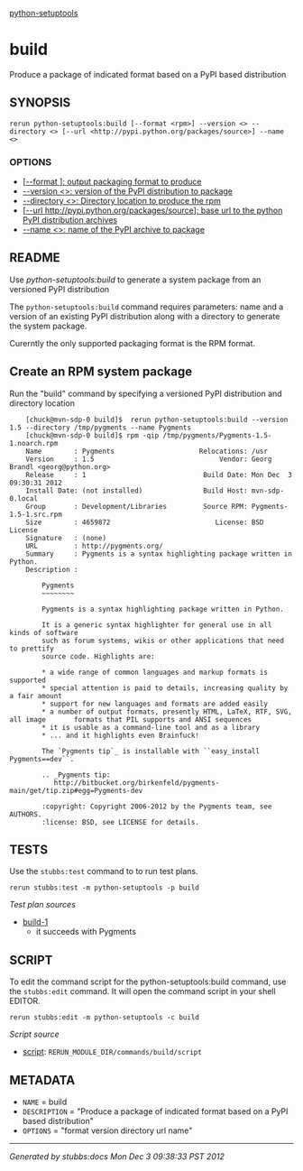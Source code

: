 [python-setuptools](../../index.html)
# build 

Produce a package of indicated format based on a PyPI based distribution

## SYNOPSIS

    rerun python-setuptools:build [--format <rpm>] --version <> --directory <> [--url <http://pypi.python.org/packages/source>] --name <>

### OPTIONS

* [   [--format <rpm>]: output packaging format to produce](../../options/format/index.html)
* [    --version <>: version of the PyPI distribution to package](../../options/version/index.html)
* [    --directory <>: Directory location to produce the rpm](../../options/directory/index.html)
* [   [--url <http://pypi.python.org/packages/source>]: base url to the python PyPI distribution archives](../../options/url/index.html)
* [    --name <>: name of the PyPI archive to package](../../options/name/index.html)

## README

Use *python-setuptools:build* to generate a system package from an versioned PyPI distribution

The `python-setuptools:build` command requires parameters: name and a version of an existing PyPI distribution along with a directory to generate the system package.  

Curerntly the only supported packaging format is the RPM format.

Create an RPM system package 
-----------

Run the "build" command by specifying a versioned PyPI distribution and directory location

        [chuck@mvn-sdp-0 build]$  rerun python-setuptools:build --version 1.5 --directory /tmp/pygments --name Pygments
        [chuck@mvn-sdp-0 build]$ rpm -qip /tmp/pygments/Pygments-1.5-1.noarch.rpm 
        Name        : Pygments                     Relocations: /usr 
        Version     : 1.5                               Vendor: Georg Brandl <georg@python.org>
        Release     : 1                             Build Date: Mon Dec  3 09:30:31 2012
        Install Date: (not installed)               Build Host: mvn-sdp-0.local
        Group       : Development/Libraries         Source RPM: Pygments-1.5-1.src.rpm
        Size        : 4659872                          License: BSD License
        Signature   : (none)
        URL         : http://pygments.org/
        Summary     : Pygments is a syntax highlighting package written in Python.
        Description :
        
            Pygments
            ~~~~~~~~
        
            Pygments is a syntax highlighting package written in Python.
        
            It is a generic syntax highlighter for general use in all kinds of software
            such as forum systems, wikis or other applications that need to prettify
            source code. Highlights are:
        
            * a wide range of common languages and markup formats is supported
            * special attention is paid to details, increasing quality by a fair amount
            * support for new languages and formats are added easily
            * a number of output formats, presently HTML, LaTeX, RTF, SVG, all image       formats that PIL supports and ANSI sequences
            * it is usable as a command-line tool and as a library
            * ... and it highlights even Brainfuck!
        
            The `Pygments tip`_ is installable with ``easy_install Pygments==dev``.
        
            .. _Pygments tip:
               http://bitbucket.org/birkenfeld/pygments-main/get/tip.zip#egg=Pygments-dev
        
            :copyright: Copyright 2006-2012 by the Pygments team, see AUTHORS.
            :license: BSD, see LICENSE for details.

## TESTS

Use the `stubbs:test` command to to run test plans.

    rerun stubbs:test -m python-setuptools -p build

*Test plan sources*

* [build-1](../../tests/build-1.html)
  * it succeeds with Pygments

## SCRIPT

To edit the command script for the python-setuptools:build command, 
use the `stubbs:edit`
command. It will open the command script in your shell EDITOR.

    rerun stubbs:edit -m python-setuptools -c build

*Script source*

* [script](script.html): `RERUN_MODULE_DIR/commands/build/script`

## METADATA

* `NAME` = build
* `DESCRIPTION` = "Produce a package of indicated format based on a PyPI based distribution"
* `OPTIONS` = "format version directory url name"

----

*Generated by stubbs:docs Mon Dec  3 09:38:33 PST 2012*

